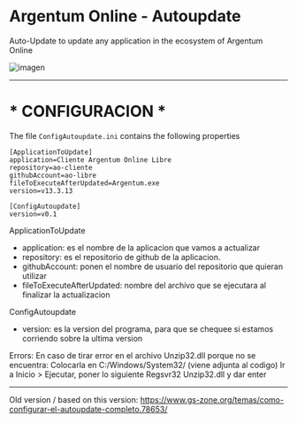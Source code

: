 # Argentum Online - Autoupdate
Auto-Update to update any application in the ecosystem of Argentum Online

![imagen](https://github.com/ao-libre/ao-autoupdate/blob/master/LEEME%20-%20Instrucciones/screenshot.jpg)

---

# * CONFIGURACION *

The file `ConfigAutoupdate.ini` contains the following properties

```
[ApplicationToUpdate]
application=Cliente Argentum Online Libre
repository=ao-cliente
githubAccount=ao-libre
fileToExecuteAfterUpdated=Argentum.exe
version=v13.3.13

[ConfigAutoupdate]
version=v0.1
```

ApplicationToUpdate
- application: es el nombre de la aplicacion que vamos a actualizar
- repository: es el repositorio de github de la aplicacion.
- githubAccount: ponen el nombre de usuario del repositorio que quieran utilizar
- fileToExecuteAfterUpdated: nombre del archivo que se ejecutara al finalizar la actualizacion

ConfigAutoupdate
- version: es la version del programa, para que se chequee si estamos corriendo sobre la ultima version


Errors:
En caso de tirar error en el archivo Unzip32.dll porque no se encuentra:
	Colocarla en C:/Windows/System32/ (viene adjunta al codigo)
	Ir a Inicio > Ejecutar, poner lo siguiente
	Regsvr32 Unzip32.dll
	y dar enter

-------- 

Old version / based on this version:
https://www.gs-zone.org/temas/como-configurar-el-autoupdate-completo.78653/
